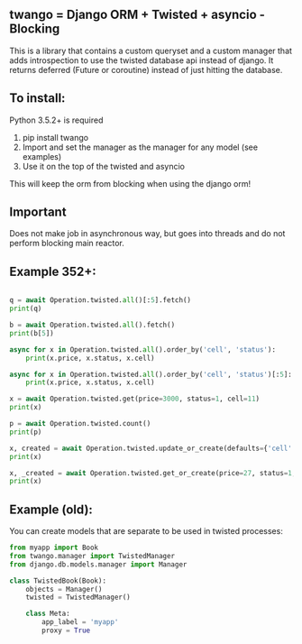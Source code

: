 twango = Django ORM + Twisted + asyncio - Blocking
----------------------------------------
This is a library that contains a custom queryset and a custom manager that adds introspection to use
the twisted database api instead of django. It returns deferred (Future or coroutine) instead of just hitting the database.

To install:
-----------
Python 3.5.2+ is required

1. pip install twango
2. Import and set the manager as the manager for any model (see examples)
3. Use it on the top of the twisted and asyncio

This will keep the orm from blocking when using the django orm!

Important
-----------
Does not make job in asynchronous way, but goes into threads and do not perform blocking main reactor.

Example 352+:
--------
```python

q = await Operation.twisted.all()[:5].fetch()
print(q)

b = await Operation.twisted.all().fetch()
print(b[5])

async for x in Operation.twisted.all().order_by('cell', 'status'):
    print(x.price, x.status, x.cell)

async for x in Operation.twisted.all().order_by('cell', 'status')[:5]:
    print(x.price, x.status, x.cell)

x = await Operation.twisted.get(price=3000, status=1, cell=11)
print(x)

p = await Operation.twisted.count()
print(p)

x, created = await Operation.twisted.update_or_create(defaults={'cell': 11, 'price': 333}, price=1, status=1, cell=25)
print(x)

x, _created = await Operation.twisted.get_or_create(price=27, status=1, cell=11)
print(x)
```

Example (old):
--------
You can create models that are separate to be used in twisted processes:

```python
from myapp import Book
from twango.manager import TwistedManager
from django.db.models.manager import Manager

class TwistedBook(Book):
    objects = Manager()
    twisted = TwistedManager()

    class Meta:
        app_label = 'myapp'
        proxy = True
```

